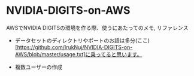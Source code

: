 # NVIDIA-DIGITS-on-AWS
AWSでNVIDIA DIGITSの環境を作る際、使うにあたってのメモ,  リファレンス

- データセットのディレクトリやポートのお話は多分(ここ)[https://github.com/IrukNuj/NVIDIA-DIGITS-on-AWS/blob/master/usage.txt]に乗ってると思います。

- 複数ユーザーの作成
